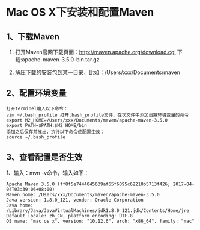# Mac OS X下安装和配置Maven

## 1、下载Maven

1. 打开Maven官网下载页面：http://maven.apache.org/download.cgi
下载:apache-maven-3.5.0-bin.tar.gz

2. 解压下载的安装包到某一目录，比如：/Users/xxx/Documents/maven

## 2、配置环境变量
```
打开terminel输入以下命令：
vim ~/.bash_profile 打开.bash_profile文件，在次文件中添加设置环境变量的命令
export M2_HOME=/Users/xxx/Documents/maven/apache-maven-3.5.0
export PATH=$PATH:$M2_HOME/bin
添加之后保存并推出，执行以下命令使配置生效：
source ~/.bash_profile
```

## 3、查看配置是否生效

1、输入：mvn -v命令，输入如下：
```
Apache Maven 3.5.0 (ff8f5e7444045639af65f6095c62210b5713f426; 2017-04-04T03:39:06+08:00)
Maven home: /Users/xxx/Documents/maven/apache-maven-3.5.0
Java version: 1.8.0_121, vendor: Oracle Corporation
Java home: /Library/Java/JavaVirtualMachines/jdk1.8.0_121.jdk/Contents/Home/jre
Default locale: zh_CN, platform encoding: UTF-8
OS name: "mac os x", version: "10.12.6", arch: "x86_64", family: "mac"
```

